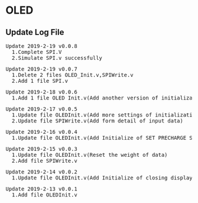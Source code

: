 # OLED  
## Update Log File  
<pre>
Update 2019-2-19 v0.0.8
  1.Complete SPI.V
  2.Simulate SPI.v successfully
</pre>

<pre>
Update 2019-2-19 v0.0.7
  1.Delete 2 files OLED_Init.v,SPIWrite.v
  2.Add 1 file SPI.v
</pre>

<pre>
Update 2019-2-18 v0.0.6
  1.Add 1 file OLED_Init.v(Add another version of initialization)
</pre>

<pre>
Update 2019-2-17 v0.0.5
  1.Update file OLEDInit.v(Add more settings of initialization)
  2.Update file SPIWrite.v(Add form detail of input data)
</pre>

<pre>
Update 2019-2-16 v0.0.4
  1.Update file OLEDInit.v(Add Initialize of SET_PRECHARGE_SPEED)
</pre>

<pre>
Update 2019-2-15 v0.0.3
  1.Update file OLEDInit.v(Reset the weight of data)
  2.Add file SPIWrite.v
</pre>

<pre>
Update 2019-2-14 v0.0.2
  1.Update file OLEDInit.v(Add Initialize of closing display)
</pre>

<pre>
Update 2019-2-13 v0.0.1
  1.Add file OLEDInit.v
</pre>
